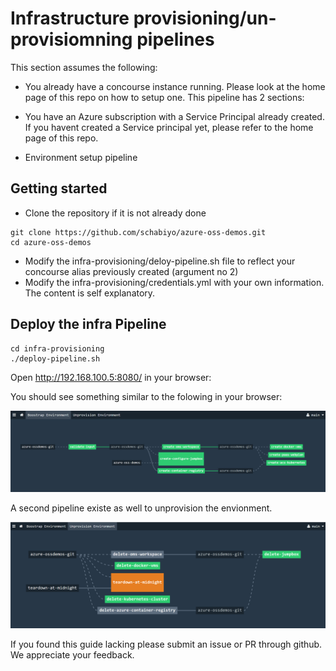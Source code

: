 # Infrastructure provisioning/un-provisiomning pipelines

This section assumes the following: 

* You already have a concourse instance running. Please look at the home page of this repo on how to setup one.
This pipeline has 2 sections:
* You have an Azure subscription with a Service Principal already created. If you havent created a Service principal yet, please refer to the home page of this repo.

* Environment setup pipeline

## Getting started

* Clone the repository if it is not already done
```
git clone https://github.com/schabiyo/azure-oss-demos.git
cd azure-oss-demos
```
* Modify the infra-provisioning/deloy-pipeline.sh file to reflect your concourse alias previously created (argument no 2)
* Modify the infra-provisioning/credentials.yml with your own information. The content is self explanatory.



Deploy the infra Pipeline
----------------


```
cd infra-provisioning
./deploy-pipeline.sh

```
Open http://192.168.100.5:8080/ in your browser:

You should see something similar to the folowing in your browser:

![Boostrap](/docs/Utility1.PNG "Boostrap")


A second pipeline existe as well to unprovision the envionment.

![Unprovision](/docs/Utility2.PNG "Unprovision")

If you found this guide lacking please submit an issue or PR through github. We appreciate your feedback.

